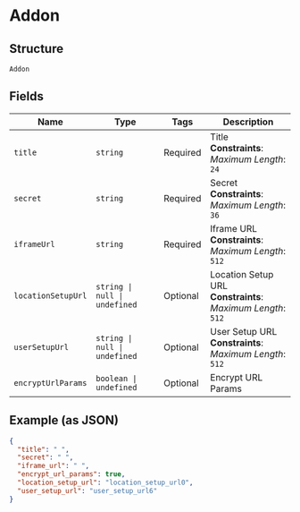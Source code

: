 
# Addon

## Structure

`Addon`

## Fields

| Name | Type | Tags | Description |
|  --- | --- | --- | --- |
| `title` | `string` | Required | Title<br>**Constraints**: *Maximum Length*: `24` |
| `secret` | `string` | Required | Secret<br>**Constraints**: *Maximum Length*: `36` |
| `iframeUrl` | `string` | Required | Iframe URL<br>**Constraints**: *Maximum Length*: `512` |
| `locationSetupUrl` | `string \| null \| undefined` | Optional | Location Setup URL<br>**Constraints**: *Maximum Length*: `512` |
| `userSetupUrl` | `string \| null \| undefined` | Optional | User Setup URL<br>**Constraints**: *Maximum Length*: `512` |
| `encryptUrlParams` | `boolean \| undefined` | Optional | Encrypt URL Params |

## Example (as JSON)

```json
{
  "title": " ",
  "secret": " ",
  "iframe_url": " ",
  "encrypt_url_params": true,
  "location_setup_url": "location_setup_url0",
  "user_setup_url": "user_setup_url6"
}
```

